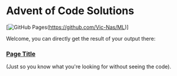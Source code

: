 # Advent of Code Solutions

[![GitHub Pages](https://img.shields.io/badge/Live%20Site-GitHub%20Pages-brightgreen)(https://github.com/Vic-Nas/ML)]

Welcome, you can directly get the result of your output there:

### [Page Title](https://vic-nas.github.io/Advent-of-code-python/)

(Just so you know what you're looking for without seeing the code).
